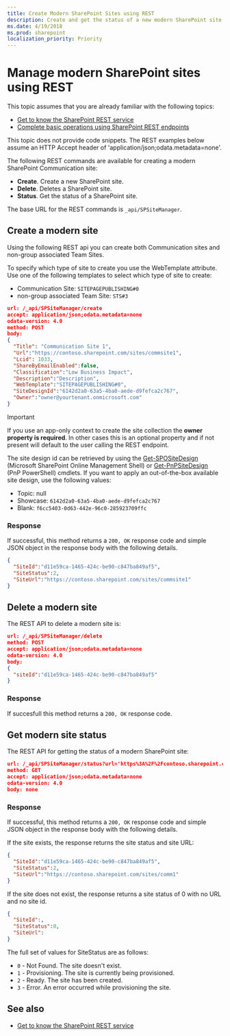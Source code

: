 ```yaml
---
title: Create Modern SharePoint Sites using REST
description: Create and get the status of a new modern SharePoint site by using the REST interface.
ms.date: 4/19/2018
ms.prod: sharepoint
localization_priority: Priority
---
```


# Manage modern SharePoint sites using REST

This topic assumes that you are already familiar with the following topics: 

- [Get to know the SharePoint REST service](../sp-add-ins/get-to-know-the-sharepoint-rest-service.md)
- [Complete basic operations using SharePoint REST endpoints](../sp-add-ins/complete-basic-operations-using-sharepoint-rest-endpoints.md)

This topic does not provide code snippets. The REST examples below assume an HTTP Accept header of 'application/json;odata.metadata=none'.

The following REST commands are available for creating a modern SharePoint Communication site:

- **Create**. Create a new SharePoint site.
- **Delete**. Deletes a SharePoint site.
- **Status**. Get the status of a SharePoint site.

The base URL for the REST commands is `_api/SPSiteManager`.

## Create a modern site

Using the following REST api you can create both Communication sites and non-group associated Team Sites.

To specify which type of site to create you use the WebTemplate attribute. Use one of the following templates to select which type of site to create:

* Communication Site: `SITEPAGEPUBLISHING#0`
* non-group associated Team Site: `STS#3`

```json
url: /_api/SPSiteManager/create
accept: application/json;odata.metadata=none
odata-version: 4.0
method: POST
body:
{
  "Title": "Communication Site 1",
  "Url":"https://contoso.sharepoint.com/sites/commsite1",
  "Lcid": 1033,
  "ShareByEmailEnabled":false,
  "Classification":"Low Business Impact",
  "Description":"Description",
  "WebTemplate":"SITEPAGEPUBLISHING#0",
  "SiteDesignId":"6142d2a0-63a5-4ba0-aede-d9fefca2c767",
  "Owner":"owner@yourtenant.onmicrosoft.com"
}
```

> [!IMPORTANT]
> If you use an app-only context to create the site collection the **owner property is required**. In other cases this is an optional property and if not present will default to the user calling the REST endpoint.


The site design id can be retrieved by using the [Get-SPOSiteDesign](/powershell/module/sharepoint-online/get-spositedesign) (Microsoft SharePoint Online Management Shell) or [Get-PnPSiteDesign](/powershell/module/sharepoint-pnp/get-pnpsitedesign) (PnP PowerShell) cmdlets. If you want to apply an out-of-the-box available site design, use the following values:

- Topic: null
- Showcase: `6142d2a0-63a5-4ba0-aede-d9fefca2c767`
- Blank: `f6cc5403-0d63-442e-96c0-285923709ffc`

### Response

If successful, this method returns a `200, OK` response code and simple JSON object in the response body with the following details.

```json
{
  "SiteId":"d11e59ca-1465-424c-be90-c847ba849af5",
  "SiteStatus":2,
  "SiteUrl":"https://contoso.sharepoint.com/sites/commsite1"
}
```

## Delete a modern site

The REST API to delete a modern site is:

```json
url: /_api/SPSiteManager/delete
method: POST
accept: application/json;odata.metadata=none
odata-version: 4.0
body:
{
  "siteId":"d11e59ca-1465-424c-be90-c847ba849af5"
}
```
### Response

If succesfull this method returns a `200, OK` response code.

## Get modern site status

The REST API for getting the status of a modern SharePoint site:

```json
url: /_api/SPSiteManager/status?url='https%3A%2F%2Fcontoso.sharepoint.com%2Fsites%2Fcommsite1'
method: GET
accept: application/json;odata.metadata=none
odata-version: 4.0
body: none
```

### Response

If successful, this method returns a `200, OK` response code and simple JSON object in the response body with the following details.
 
If the site exists, the response returns the site status and site URL:

```json
{
  "SiteId":"d11e59ca-1465-424c-be90-c847ba849af5",
  "SiteStatus":2,
  "SiteUrl":"https://contoso.sharepoint.com/sites/comm1"
}
```


If the site does not exist, the response returns a site status of 0 with no URL and no site id.

```json
{ 
  "SiteId":,
  "SiteStatus":0,
  "SiteUrl":
}
```

The full set of values for SiteStatus are as follows:

+ `0` - Not Found.  The site doesn't exist.
+ `1` - Provisioning.  The site is currently being provisioned.
+ `2` - Ready.  The site has been created.
+ `3` - Error.  An error occurred while provisioning the site.

## See also

- [Get to know the SharePoint REST service](../sp-add-ins/get-to-know-the-sharepoint-rest-service.md)

